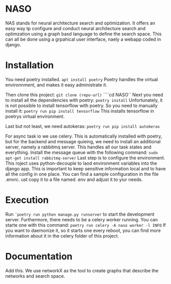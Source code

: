NASO
===
NAS stands for neural architecture search and optimization. It offers an easy way tp configure and conduct neural architecture search and optimzation using a graph basd language to define the search space. This can all be done using a grpahical user interface, naely a webapp coded in django. 

# Installation
You need poetry installed.
```apt install poetry```
Poetry handles the virtual environnment, and makes it easy administrate it.

Then clone this project:
```git clone (repo-url)```
````cd NASO``
Next you need to install all the dependencies with poetry:
```poetry install```
Unfortunately, it is not possible to install tensorflow with poetry. So you need to manually install it:
```poetry run pip install tensorflow```
This installs tensorflow in poetrys virtual environment.

Last but not least, we need autokeras:
```poetry run pip install autokeras```


For async task io we use celery. This is automatically installed with poetry, but for the backend and message quieing, we need to install an additional server, namely a rabbitmq server. This handles all our task states and everything. Install the message queue with the following command:
```sudo apt-get install rabbitmq-server```
Last step is to configure the environment. This roject uses python-decouple to laod environment variables into the django app. This is important to keep sensitive information local and to have all the config in one place. You can find a sample configuration in the file .envrc. ust copy it to a file named .env and adjust it to yiur needs.

# Execution
Run
```´poetry run python manage.py runserver```
to start the development server.
Furthermore, there needs to be a celery worker running. You can starte one with this command: 
```poetry run celery -A naso worker -l INFO```
If you want to daemonize it, so it starts one every reboot, you can find  more information about it in the celery folder of this project.

# Documentation
Add this. We use networkX as the tool to create graphs that describe the networks and search space.